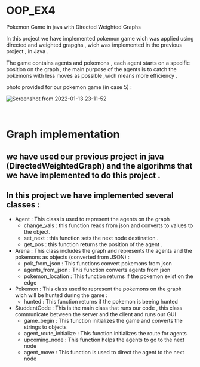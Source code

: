 # OOP_EX4
Pokemon Game in java with Directed Weighted Graphs

In this project we have implemented pokemon game wich was applied using directed and weighted grapghs , wich was implemented in the previous project , in Java . </br>

The game contains agents and pokemons , each agent starts on a specific position on the graph , the main purpose of the agents is to catch the pokemons with less moves as possible ,wich means more efficiency .

photo provided for our pokemon game (in case 5) : </br>

![Screenshot from 2022-01-13 23-11-52](https://user-images.githubusercontent.com/94143804/149411011-1a6d202f-50c8-447c-bb81-cdaeb890104a.png)

</br>

# Graph implementation 
## we have used our previous project in java (DirectedWeightedGraph) and the algorihms that we have implemented to do this project .</br> 

## In this project we have implemented several classes : </br>
 - Agent : This class is used to represent the agents on the graph </br>
   - change_vals : this function reads from json and converts to values to the object.</br>
   - set_next : this function sets the next node destination .</br>
   - get_pos : this function returns the position of the agent .</br>
 - Arena : This class includes the graph and represents the agents and the pokemons as objects (converted from JSON) : </br>
   - pok_from_json : This functions convert pokemons from json </br>
   - agents_from_json : This function converts agents from json </br>
   - pokemon_location : This function returns if the pokemon exist on the edge </br>
 - Pokemon : This class used to represent the pokemons on the graph wich will be hunted during the game : </br>
   - hunted : This function returns if the pokemon is beeing hunted </br>
 - StuddentCode : This is the main class that runs our code , this class communicate between the server and the client and runs our GUI </br>
   - game_begin : This function initializes the game and converts the strings to objects</br>
   - agent_route_initialize : This function initializes the route for agents </br>
   - upcoming_node : This function helps the agents to go to the next node </br>
   - agent_move : This function is used to direct the agent to the next node </br>
